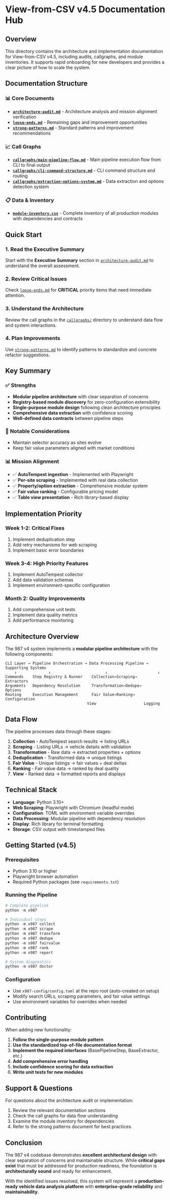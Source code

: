 # View-from-CSV v4.5 Documentation Hub

## Overview

This directory contains the architecture and implementation documentation for View-from-CSV v4.5, including audits, callgraphs, and module inventories. It supports rapid onboarding for new developers and provides a clear picture of how to scale the system.

## Documentation Structure

### 📊 Core Documents

- **[`architecture-audit.md`](architecture-audit.md)** - Architecture analysis and mission alignment verification
- **[`loose-ends.md`](loose-ends.md)** - Remaining gaps and improvement opportunities
- **[`strong-patterns.md`](strong-patterns.md)** - Standard patterns and improvement recommendations

### 📈 Call Graphs

- **[`callgraphs/main-pipeline-flow.md`](callgraphs/main-pipeline-flow.md)** - Main pipeline execution flow from CLI to final output
- **[`callgraphs/cli-command-structure.md`](callgraphs/cli-command-structure.md)** - CLI command structure and routing
- **[`callgraphs/extraction-options-system.md`](callgraphs/extraction-options-system.md)** - Data extraction and options detection system

### 📋 Data & Inventory

- **[`module-inventory.csv`](module-inventory.csv)** - Complete inventory of all production modules with dependencies and contracts

## Quick Start

### 1. Read the Executive Summary
Start with the **Executive Summary** section in [`architecture-audit.md`](architecture-audit.md) to understand the overall assessment.

### 2. Review Critical Issues
Check [`loose-ends.md`](loose-ends.md) for **CRITICAL** priority items that need immediate attention.

### 3. Understand the Architecture
Review the call graphs in the [`callgraphs/`](callgraphs/) directory to understand data flow and system interactions.

### 4. Plan Improvements
Use [`strong-patterns.md`](strong-patterns.md) to identify patterns to standardize and concrete refactor suggestions.

## Key Summary

### ✅ **Strengths**
- **Modular pipeline architecture** with clear separation of concerns
- **Registry-based module discovery** for zero-configuration extensibility
- **Single-purpose module design** following clean architecture principles
- **Comprehensive data extraction** with confidence scoring
- **Well-defined data contracts** between pipeline steps

### 🚨 **Notable Considerations**
- Maintain selector accuracy as sites evolve
- Keep fair value parameters aligned with market conditions

### 📊 **Mission Alignment**
- ✅ **AutoTempest ingestion** - Implemented with Playwright
- ✅ **Per-site scraping** - Implemented with real data collection
- ✅ **Property/option extraction** - Comprehensive modular system
- ✅ **Fair value ranking** - Configurable pricing model
- ✅ **Table view presentation** - Rich library-based display

## Implementation Priority

### **Week 1-2: Critical Fixes**
1. Implement deduplication step
2. Add retry mechanisms for web scraping
3. Implement basic error boundaries

### **Week 3-4: High Priority Features**
1. Implement AutoTempest collector
2. Add data validation schemas
3. Implement environment-specific configuration

### **Month 2: Quality Improvements**
1. Add comprehensive unit tests
2. Implement data quality metrics
3. Add performance monitoring

## Architecture Overview

The 987 v4 system implements a **modular pipeline architecture** with the following components:

```
CLI Layer → Pipeline Orchestration → Data Processing Pipeline → Supporting Systems
    ↓              ↓                        ↓                      ↓
Commands    Step Registry & Runner    Collection→Scraping→     Extractors
Arguments   Dependency Resolution     Transformation→Dedupe→    Options
Routing     Execution Management      Fair Value→Ranking→      Configuration
                                    View                     Logging
```

## Data Flow

The pipeline processes data through these stages:

1. **Collection** - AutoTempest search results → listing URLs
2. **Scraping** - Listing URLs → vehicle details with validation
3. **Transformation** - Raw data → extracted properties + options
4. **Deduplication** - Transformed data → unique listings
5. **Fair Value** - Unique listings → fair values + deal deltas
6. **Ranking** - Fair value data → ranked by deal quality
7. **View** - Ranked data → formatted reports and displays

## Technical Stack

- **Language**: Python 3.10+
- **Web Scraping**: Playwright with Chromium (headful mode)
- **Configuration**: TOML with environment variable overrides
- **Data Processing**: Modular pipeline with dependency resolution
- **Display**: Rich library for terminal formatting
- **Storage**: CSV output with timestamped files

## Getting Started (v4.5)

### Prerequisites
- Python 3.10 or higher
- Playwright browser automation
- Required Python packages (see `requirements.txt`)

### Running the Pipeline
```powershell
# Complete pipeline
python -m x987

# Individual steps
python -m x987 collect
python -m x987 scrape
python -m x987 transform
python -m x987 dedupe
python -m x987 fairvalue
python -m x987 rank
python -m x987 report

# System diagnostics
python -m x987 doctor
```

### Configuration
- Use `x987-config/config.toml` at the repo root (auto-created on setup)
- Modify search URLs, scraping parameters, and fair value settings
- Use environment variables for overrides when needed

## Contributing

When adding new functionality:

1. **Follow the single-purpose module pattern**
2. **Use the standardized top-of-file documentation format**
3. **Implement the required interfaces** (BasePipelineStep, BaseExtractor, etc.)
4. **Add comprehensive error handling**
5. **Include confidence scoring for data extraction**
6. **Write unit tests for new modules**

## Support & Questions

For questions about the architecture audit or implementation:

1. Review the relevant documentation sections
2. Check the call graphs for data flow understanding
3. Examine the module inventory for dependencies
4. Refer to the strong patterns document for best practices

## Conclusion

The 987 v4 codebase demonstrates **excellent architectural design** with clear separation of concerns and maintainable structure. While **critical gaps exist** that must be addressed for production readiness, the foundation is **architecturally sound** and ready for enhancement.

With the identified issues resolved, this system will represent a **production-ready vehicle data analysis platform** with **enterprise-grade reliability** and **maintainability**.

